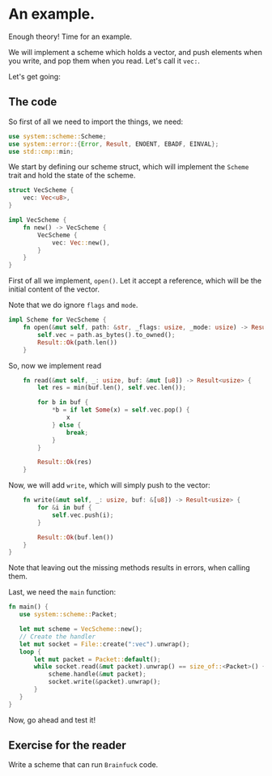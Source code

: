 An example.
===========

Enough theory! Time for an example.

We will implement a scheme which holds a vector, and push elements when you write, and pop them when you read. Let's call it `vec:`.

Let's get going:

The code
--------

So first of all we need to import the things, we need:

```rust
use system::scheme::Scheme;
use system::error::{Error, Result, ENOENT, EBADF, EINVAL};
use std::cmp::min;
```

We start by defining our scheme struct, which will implement the `Scheme` trait and hold the state of the scheme.

```rust
struct VecScheme {
    vec: Vec<u8>,
}

impl VecScheme {
    fn new() -> VecScheme {
        VecScheme {
            vec: Vec::new(),
        }
    }
}
```

First of all we implement, `open()`. Let it accept a reference, which will be the initial content of the vector.

Note that we do ignore `flags` and `mode`.

```rust
impl Scheme for VecScheme {
    fn open(&mut self, path: &str, _flags: usize, _mode: usize) -> Result<usize> {
        self.vec = path.as_bytes().to_owned();
        Result::Ok(path.len())
    }
```

So, now we implement read

```rust
    fn read(&mut self, _: usize, buf: &mut [u8]) -> Result<usize> {
        let res = min(buf.len(), self.vec.len());

        for b in buf {
            *b = if let Some(x) = self.vec.pop() {
                x
            } else {
                break;
            }
        }

        Result::Ok(res)
    }
```

Now, we will add `write`, which will simply push to the vector:

```rust
    fn write(&mut self, _: usize, buf: &[u8]) -> Result<usize> {
        for &i in buf {
            self.vec.push(i);
        }

        Result::Ok(buf.len())
    }
}
```

Note that leaving out the missing methods results in errors, when calling them.

Last, we need the `main` function:

```rust
fn main() {
   use system::scheme::Packet;

   let mut scheme = VecScheme::new();
   // Create the handler
   let mut socket = File::create(":vec").unwrap();
   loop {
       let mut packet = Packet::default();
       while socket.read(&mut packet).unwrap() == size_of::<Packet>() {
           scheme.handle(&mut packet);
           socket.write(&packet).unwrap();
       }
   }
}
```

Now, go ahead and test it!

Exercise for the reader
------------------------

Write a scheme that can run `Brainfuck` code.
